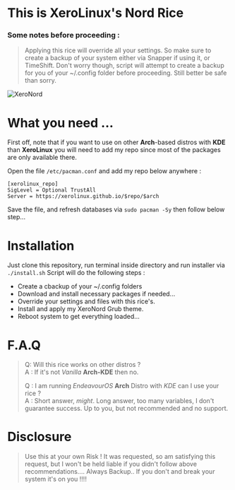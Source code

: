 # This is XeroLinux's Nord Rice

### Some notes before proceeding :

> Applying this rice will override all your settings. So make sure to create a backup of your system either via Snapper if using it, or TimeShift. Don't worry though, script will attempt to create a backup for you of your ~/.config folder before proceeding. Still better be safe than sorry.

![XeroNord](https://i.imgur.com/VdmaY4M.jpg)

# What you need ...

First off, note that if you want to use on other **Arch**-based distros with **KDE** than **XeroLinux** you will need to add my repo since most of the packages are only available there.

Open the file `/etc/pacman.conf` and add my repo below anywhere :

```
[xerolinux_repo]
SigLevel = Optional TrustAll
Server = https://xerolinux.github.io/$repo/$arch
```
Save the file, and refresh databases via `sudo pacman -Sy` then follow below step...

# Installation

Just clone this repository, run terminal inside directory and run installer via `./install.sh` Script will do the following steps :

- Create a cbackup of your ~/.config folders
- Download and install necessary packages if needed...
- Override your settings and files with this rice's.
- Install and apply my XeroNord Grub theme.
- Reboot system to get everything loaded... 

# F.A.Q

> Q: Will this rice works on other distros ?<br />
> A : If it's not *Vanilla* **Arch-KDE** then no.
>
> Q : I am running *EndeavourOS* **Arch** Distro with *KDE* can I use your rice ?<br />
> A : Short answer, *might*. Long answer, too many variables, I don't guarantee success. Up to you, but not recommended and no support.

# Disclosure

> Use this at your own Risk ! It was requested, so am satisfying this request, but I won't be held liable if you didn't follow above recommendations.... Always Backup.. If you don't and break your system it's on you !!!!
